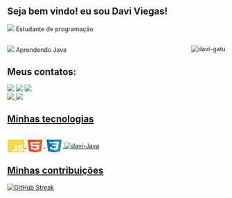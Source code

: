 ## Seja bem vindo! eu sou Davi Viegas!
<img src ="https://img.icons8.com/?size=1x&id=aJPLw-4jUCR3&format=png"> Estudante de programação
##
<img src ="https://img.icons8.com/?size=1x&id=MmkqIRv7P6Xy&format=png"> Aprendendo Java  <img align="right" alt="davi-gatu" src="https://pa1.aminoapps.com/6493/1ea239d4c28186844fc4cece2c78453297a99027_hq.gif">
##

## Meus contatos:
<div> 
  <a href="https://instagram.com/viegasdavie" target="_blank"><img src="https://img.shields.io/badge/-Instagram-%23E4405F?style=for-the-badge&logo=instagram&logoColor=white" target="_blank"></a>
  <a href = "daviviegas83@gmail.com"><img src="https://img.shields.io/badge/-Gmail-%23333?style=for-the-badge&logo=gmail&logoColor=white" target="_blank"></a>
  <a href="https://www.linkedin.com/in/davi-viegas-100/" target="_blank"><img src="https://img.shields.io/badge/-LinkedIn-%230077B5?style=for-the-badge&logo=linkedin&logoColor=white" target="_blank"></a> 
 <div>
   
  <a href="https://github.com/davivie">
  <img height="200em" src="https://github-readme-stats.vercel.app/api?username=davivie&show_icons=true&theme=dark&include_all_commits=true&count_private=true"/>
  <img height="150em" src="https://github-readme-stats.vercel.app/api/top-langs/?username=davivie&layout=compact&langs_count=16&theme=dark"/>
</div>
    
## Minhas tecnologias

<div style="display: inline_block"><br>
  <img align="center" alt="davi-Js" height="30" width="40" src="https://raw.githubusercontent.com/devicons/devicon/master/icons/javascript/javascript-plain.svg">
  <img align="center" alt="davi-HTML" height="30" width="40" src="https://raw.githubusercontent.com/devicons/devicon/master/icons/html5/html5-original.svg">
  <img align="center" alt="davi-CSS" height="30" width="40" src="https://raw.githubusercontent.com/devicons/devicon/master/icons/css3/css3-original.svg">
  <img align="center" alt="davi-Java" height="30" width="40" src="https://cdn.icon-icons.com/icons2/2415/PNG/512/java_original_logo_icon_146458.png">
  
  
</div>

## Minhas contribuições 

[![GitHub Streak](https://streak-stats.demolab.com/?user=davivie&theme=dark&background=000&border=30A3DC&dates=FFF)](https://git.io/streak-stats)



<!---
davivie/davivie is a ✨ special ✨ repository because its `README.md` (this file) appears on your GitHub profile.
You can click the Preview link to take a look at your changes.
--->
